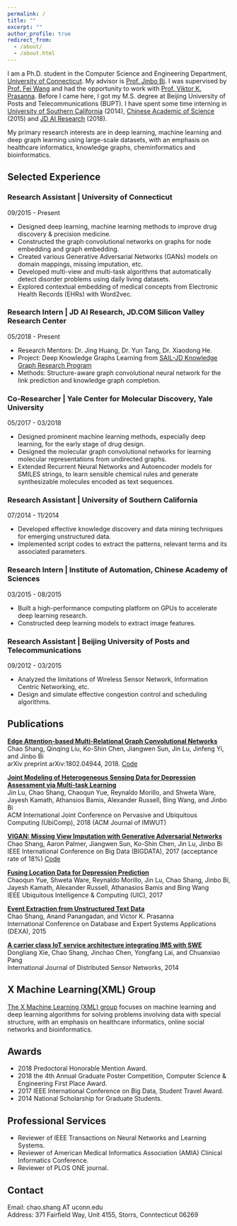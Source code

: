```yaml
---
permalink: /
title: ""
excerpt: ""
author_profile: true
redirect_from: 
  - /about/
  - /about.html
---
```


I am a Ph.D. student in the Computer Science and Engineering Department, [University of Connecticut](https://uconn.edu/). My advisor is [Prof. Jinbo Bi](http://www.engr.uconn.edu/~jinbo/). I was supervised by [Prof. Fei Wang](https://sites.google.com/site/feiwang03/) and had the opportunity to work with [Prof. Viktor K. Prasanna](http://halcyon.usc.edu/~pk/prasannawebsite/). Before I came here, I got my M.S. degree at Beijing University of Posts and Telecommunications (BUPT). I have spent some time interning in [University of Southern California](https://www.usc.edu/) (2014), [Chinese Academic of Science](http://english.ia.cas.cn/) (2015) and [JD AI Research](http://air.jd.com/) (2018).

My primary research interests are in deep learning, machine learning and deep graph learning using large-scale datasets, with an emphasis on healthcare informatics, knowledge graphs, cheminformatics and bioinformatics. 

Selected Experience
------
### Research Assistant | University of Connecticut  
09/2015 - Present 
 * Designed deep learning, machine learning methods to improve drug discovery & precision medicine. 
 * Constructed the graph convolutional networks on graphs for node embedding and graph embedding.
 * Created various Generative Adversarial Networks (GANs) models on domain mappings, missing imputation, etc.
 * Developed multi-view and multi-task algorithms that automatically detect disorder problems using daily living datasets.
 * Explored contextual embedding of medical concepts from Electronic Health Records (EHRs) with Word2vec.
 
### Research Intern | JD AI Research, JD.COM Silicon Valley Research Center
05/2018 - Present    
 * Research Mentors: Dr. Jing Huang, Dr. Yun Tang, Dr. Xiaodong He.
 * Project: Deep Knowledge Graphs Learning from [SAIL-JD Knowledge Graph Research Program](https://airesearch.stanford.edu/research/knowledge_graph)
 * Methods: Structure-aware graph convolutional neural network for the link prediction and knowledge graph completion.

### Co-Researcher | Yale Center for Molecular Discovery, Yale University  
05/2017 - 03/2018
 * Designed prominent machine learning methods, especially deep learning, for the early stage of drug design.
 * Designed the molecular graph convolutional networks for learning molecular representations from undirected graphs.
 * Extended Recurrent Neural Networks and Autoencoder models for SMILES strings, to learn sensible chemical rules and generate synthesizable molecules encoded as text sequences.

### Research Assistant | University of Southern California  
07/2014 - 11/2014 
 * Developed effective knowledge discovery and data mining techniques for emerging unstructured data. 
 * Implemented script codes to extract the patterns, relevant terms and its associated parameters.

### Research Intern | Institute of Automation, Chinese Academy of Sciences  
03/2015 - 08/2015 
 * Built a high-performance computing platform on GPUs to accelerate deep learning research.
 * Constructed deep learning models to extract image features.

### Research Assistant | Beijing University of Posts and Telecommunications 
09/2012 - 03/2015  
 * Analyzed the limitations of Wireless Sensor Network, Information Centric Networking, etc. 
 * Design and simulate effective congestion control and scheduling algorithms.


Publications
------
__[Edge Attention-based Multi-Relational Graph Convolutional Networks](https://arxiv.org/pdf/1802.04944v1.pdf)__  
Chao Shang, Qinqing Liu, Ko-Shin Chen, Jiangwen Sun, Jin Lu, Jinfeng Yi, and Jinbo Bi  
arXiv preprint arXiv:1802.04944, 2018.  [Code](https://github.com/Luckick/EAGCN)

__[Joint Modeling of Heterogeneous Sensing Data for Depression Assessment via Multi-task Learning](https://dl.acm.org/citation.cfm?id=3191753)__  
Jin Lu, Chao Shang, Chaoqun Yue, Reynaldo Morillo, and Shweta Ware, Jayesh Kamath, Athansios Bamis, Alexander Russell, Bing Wang, and Jinbo Bi  
ACM International Joint Conference on Pervasive and Ubiquitous Computing (UbiComp), 2018 (ACM Journal of IMWUT)

__[VIGAN: Missing View Imputation with Generative Adversarial Networks](http://ieeexplore.ieee.org/stamp/stamp.jsp?arnumber=8257992)__  
Chao Shang, Aaron Palmer, Jiangwen Sun, Ko-Shin Chen, Jin Lu, Jinbo Bi   
IEEE International Conference on Big Data (BIGDATA), 2017 (acceptance rate of 18%)  [Code](https://github.com/chaoshangcs/VIGAN)

__[Fusing Location Data for Depression Prediction](https://pdfs.semanticscholar.org/5023/8495b1a704c7c908155dbf66cbe6e5daca8f.pdf)__  
Chaoqun Yue, Shweta Ware, Reynaldo Morillo, Jin Lu, Chao Shang, Jinbo Bi, Jayesh Kamath, Alexander Russell, Athanasios Bamis and Bing Wang  
IEEE Ubiquitous Intelligence & Computing (UIC), 2017

__[Event Extraction from Unstructured Text Data](https://link.springer.com/chapter/10.1007/978-3-319-22849-5_38)__  
Chao Shang, Anand Panangadan, and Victor K. Prasanna  
International Conference on Database and Expert Systems Applications (DEXA), 2015

__[A carrier class IoT service architecture integrating IMS with SWE](http://journals.sagepub.com/doi/full/10.1155/2014/930472)__  
Dongliang Xie, Chao Shang, Jinchao Chen, Yongfang Lai, and Chuanxiao Pang  
International Journal of Distributed Sensor Networks, 2014
		

X Machine Learning(XML) Group
------
[The X Machine Learning (XML) group](https://xmachinelearning.github.io/) focuses on machine learning and deep learning algorithms for solving problems involving data with special structure, with an emphasis on healthcare informatics, online social networks and bioinformatics.


Awards
------
* 2018 Predoctoral Honorable Mention Award.
* 2018 the 4th Annual Graduate Poster Competition, Computer Science & Engineering First Place Award.
* 2017 IEEE International Conference on Big Data, Student Travel Award.
* 2014 National Scholarship for Graduate Students.


Professional Services
------
* Reviewer of IEEE Transactions on Neural Networks and Learning Systems.
* Reviewer of American Medical Informatics Association (AMIA) Clinical Informatics Conference.
* Reviewer of PLOS ONE journal.

Contact
------
Email: chao.shang AT uconn.edu  
Address: 371 Fairfield Way, Unit 4155, Storrs, Conntecticut 06269

